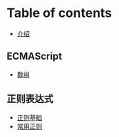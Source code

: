 # Table of contents

* [介绍](INTRO.md)

## ECMAScript

* [数组](es/array.md)

## 正则表达式

* [正则基础](regexp/base.md)
* [常用正则](regexp/common.md)

